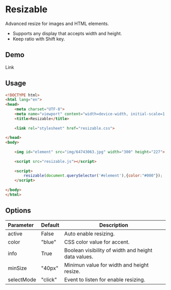 # Resizable

Advanced resize for images and HTML elements.

* Supports any display that accepts width and height.
* Keep ratio with Shift key.

## Demo

Link

## Usage

```html
<!DOCTYPE html>
<html lang="en">
<head>
    <meta charset="UTF-8">
    <meta name="viewport" content="width=device-width, initial-scale=1.0">
    <title>Resizable</title>
    
    <link rel="stylesheet" href="resizable.css">
    
</head>
<body>
    
    <img id="element" src="img/64743063.jpg" width="300" height="227"> 
    
    <script src="resizable.js"></script>
    
    <script>
        resizable(document.querySelector('#element'),{color:"#000"});
    </script>
    
</body>
</html>
```

## Options


| Parameter | Default | Description                                         |
| :---------- | --------- | ----------------------------------------------------- |
| active | False | Auto enable resizing. |
| color      | "blue"  | CSS color value for accent.                         |
| info | True | Boolean visibility of width and height data values. |
| minSize    | "40px"  | Minimun value for width and height resize.          |
| selectMode | "click" | Event to listen for enable resizing.                |

